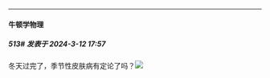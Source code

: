 ﻿
*****

####  牛顿学物理  
##### 513#       发表于 2024-3-12 17:57

冬天过完了，季节性皮肤病有定论了吗？<img src="https://static.saraba1st.com/image/smiley/face2017/037.png" referrerpolicy="no-referrer">


